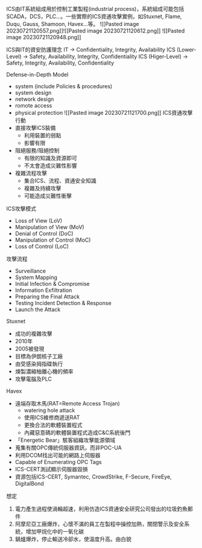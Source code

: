 ICS由IT系統組成用於控制工業製程(industrial process)，系統組成可能包括SCADA，DCS，PLC...。一些實際的ICS資通攻擊實例，如Stuxnet, Flame, Duqu, Gauss, Shamoon, Havex...等。
![[Pasted image 20230721120557.png]]![[Pasted image 20230721120612.png]]
![[Pasted image 20230721120948.png]]

ICS與IT的資安防護理念
IT -> Confidentiality, Integrity, Availability
ICS (Lower-Level) -> Safety, Availability, Integrity, Confidentiality
ICS (Higer-Level) -> Safety, Integrity, Availability, Confidentiality

Defense-in-Depth Model
* system (include Policies & procedures)
* system design
* network design
* romote access
* physical protection
![[Pasted image 20230721121700.png]]
ICS資通攻擊行動
* 直接攻擊ICS裝備
	* 利用裝置的弱點
	* 影響有限
* 阻絕服務/阻絕控制
	* 有限的知識及資源即可
	* 不太會造成災難性影響
* 複雜流程攻擊
	* 集合ICS、流程、資通安全知識
	* 複雜及持續攻擊
	* 可能造成災難性衝擊

ICS攻擊模式
* Loss of View (LoV)
* Manipulation of View (MoV)
* Denial of Control (DoC)
* Manipulation of Control (MoC)
* Loss of Control (LoC)

攻擊流程
* Surveillance
* System Mapping
* Initial Infection & Compromise
* Information Exfiltration
* Preparing the Final Attack
* Testing Incident Detection & Response
* Launch the Attack

Stuxnet
* 成功的複雜攻擊
* 2010年
* 2005被發現
* 目標為伊朗核子工廠
* 由受感染拇指碟執行
* 煉製濃縮柚離心機的頻率
* 攻擊電腦及PLC

Havex
* 遠端存取木馬(RAT=Remote Access Trojan)
	* watering hole attack
	* 使用ICS維修商遞送RAT
	* 更換合法的軟體裝置程式
	* 內藏惡意碼的軟體裝置程式造成C&C系統後門
* 「Energetic Bear」駭客組織攻擊能源領域
* 蒐集有關OPC傳統伺服器資訊，而非POC-UA
* 利用DCOM找出可能的網路上伺服器
* Capable of Enumerating OPC Tags
* ICS-CERT測試顯示伺服器毀損
* 資源包括ICS-CERT, Symantec, CrowdStrike, F-Secure, FireEye, DigitalBond

想定
1. 電力產生過程使渦輪超速，利用仿造ICS資通安全研究公司發出的垃圾釣魚郵件
2. 阿摩尼亞工廠爆炸，心懷不滿的員工在製程中操控加熱，關閉警示及安全系統，增加甲烷化中的一氧化碳
3. 鍋爐爆炸，停止輸送冷卻水，使溫度升高。由白貌

